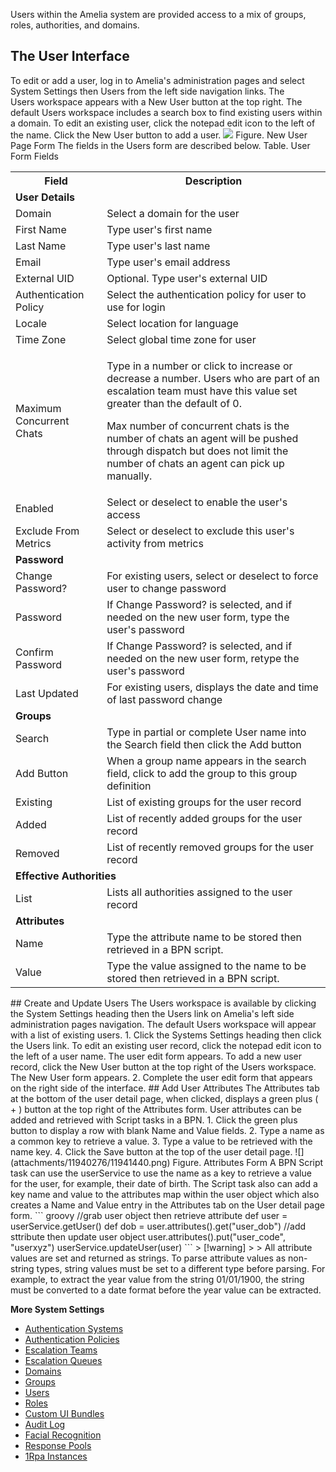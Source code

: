 Users within the Amelia system are provided access to a mix of groups, roles, authorities, and domains.
## The User Interface
To edit or add a user, log in to Amelia's administration pages and select System Settings then Users from the left side navigation links. The Users workspace appears with a New User button at the top right.
The default Users workspace includes a search box to find existing users within a domain. To edit an existing user, click the notepad edit icon to the left of the name. Click the New User button to add a user.
![](attachments/11940276/11941432.png)
Figure. New User Page Form
The fields in the Users form are described below.
Table. User Form Fields
<table class="wrapped confluenceTable">
<tbody>
<tr class="header">
<th class="confluenceTh">Field</th>
<th class="confluenceTh">Description</th>
</tr>
&#10;<tr class="odd">
<td colspan="2" class="confluenceTd"><strong>User Details</strong></td>
</tr>
<tr class="even">
<td class="confluenceTd">Domain</td>
<td class="confluenceTd">Select a domain for the user</td>
</tr>
<tr class="odd">
<td class="confluenceTd">First Name</td>
<td class="confluenceTd">Type user's first name</td>
</tr>
<tr class="even">
<td class="confluenceTd">Last Name</td>
<td class="confluenceTd">Type user's last name</td>
</tr>
<tr class="odd">
<td class="confluenceTd">Email</td>
<td class="confluenceTd">Type user's email address</td>
</tr>
<tr class="even">
<td class="confluenceTd">External UID</td>
<td class="confluenceTd">Optional. Type user's external UID</td>
</tr>
<tr class="odd">
<td class="confluenceTd">Authentication Policy</td>
<td class="confluenceTd">Select the authentication policy for user to use for login</td>
</tr>
<tr class="even">
<td class="confluenceTd">Locale</td>
<td class="confluenceTd">Select location for language</td>
</tr>
<tr class="odd">
<td class="confluenceTd">Time Zone</td>
<td class="confluenceTd">Select global time zone for user</td>
</tr>
<tr class="even">
<td class="confluenceTd">Maximum Concurrent Chats</td>
<td class="confluenceTd"><p>Type in a number or click to increase or decrease a number. Users who are part of an escalation team must have this value set greater than the default of 0.</p>
<p>Max number of concurrent chats is the number of chats an agent will be pushed through dispatch but does not limit the number of chats an agent can pick up manually.</p></td>
</tr>
<tr class="odd">
<td class="confluenceTd">Enabled</td>
<td class="confluenceTd">Select or deselect to enable the user's access</td>
</tr>
<tr class="even">
<td class="confluenceTd">Exclude From Metrics</td>
<td class="confluenceTd">Select or deselect to exclude this user's activity from metrics</td>
</tr>
<tr class="odd">
<td colspan="2" class="confluenceTd"><strong>Password</strong></td>
</tr>
<tr class="even">
<td class="confluenceTd">Change Password?</td>
<td class="confluenceTd">For existing users, select or deselect to force user to change password</td>
</tr>
<tr class="odd">
<td class="confluenceTd">Password</td>
<td class="confluenceTd">If Change Password? is selected, and if needed on the new user form, type the user's password</td>
</tr>
<tr class="even">
<td class="confluenceTd">Confirm Password</td>
<td class="confluenceTd">If Change Password? is selected, and if needed on the new user form, retype the user's password</td>
</tr>
<tr class="odd">
<td class="confluenceTd">Last Updated</td>
<td class="confluenceTd">For existing users, displays the date and time of last password change</td>
</tr>
<tr class="even">
<td colspan="2" class="confluenceTd"><strong>Groups</strong></td>
</tr>
<tr class="odd">
<td class="confluenceTd">Search</td>
<td class="confluenceTd">Type in partial or complete User name into the Search field then click the Add button</td>
</tr>
<tr class="even">
<td class="confluenceTd">Add Button</td>
<td class="confluenceTd">When a group name appears in the search field, click to add the group to this group definition</td>
</tr>
<tr class="odd">
<td class="confluenceTd">Existing</td>
<td class="confluenceTd">List of existing groups for the user record</td>
</tr>
<tr class="even">
<td class="confluenceTd">Added</td>
<td class="confluenceTd">List of recently added groups for the user record</td>
</tr>
<tr class="odd">
<td class="confluenceTd">Removed</td>
<td class="confluenceTd">List of recently removed groups for the user record</td>
</tr>
<tr class="even">
<td colspan="2" class="confluenceTd"><strong>Effective Authorities</strong></td>
</tr>
<tr class="odd">
<td class="confluenceTd">List</td>
<td class="confluenceTd">Lists all authorities assigned to the user record</td>
</tr>
<tr class="even">
<td colspan="2" class="confluenceTd"><strong>Attributes</strong></td>
</tr>
<tr class="odd">
<td class="confluenceTd">Name</td>
<td class="confluenceTd">Type the attribute name to be stored then retrieved in a BPN script.</td>
</tr>
<tr class="even">
<td class="confluenceTd">Value</td>
<td class="confluenceTd">Type the value assigned to the name to be stored then retrieved in a BPN script.</td>
</tr>
</tbody>
</table>
## Create and Update Users
The Users workspace is available by clicking the System Settings heading then the Users link on Amelia's left side administration pages navigation. The default Users workspace will appear with a list of existing users.
1.  Click the Systems Settings heading then click the Users link.  
    To edit an existing user record, click the notepad edit icon to the left of a user name. The user edit form appears.  
    To add a new user record, click the New User button at the top right of the Users workspace. The New User form appears.
2.  Complete the user edit form that appears on the right side of the interface.
## Add User Attributes
The Attributes tab at the bottom of the user detail page, when clicked, displays a green plus ( + ) button at the top right of the Attributes form. User attributes can be added and retrieved with Script tasks in a BPN.
1.  Click the green plus button to display a row with blank Name and Value fields.
2.  Type a name as a common key to retrieve a value.
3.  Type a value to be retrieved with the name key.
4.  Click the Save button at the top of the user detail page.
![](attachments/11940276/11941440.png)
Figure. Attributes Form
A BPN Script task can use the userService to use the name as a key to retrieve a value for the user, for example, their date of birth. The Script task also can add a key name and value to the attributes map within the user object which also creates a Name and Value entry in the Attributes tab on the User detail page form.
``` groovy
//grab user object then retrieve attribute
def user = userService.getUser()
def dob = user.attributes().get("user_dob")
//add sttribute then update user object
user.attributes().put("user_code", "userxyz")
userService.updateUser(user)
```
> [!warning]  
>
> All attribute values are set and returned as strings. To parse attribute values as non-string types, string values must be set to a different type before parsing. For example, to extract the year value from the string 01/01/1900, the string must be converted to a date format before the year value can be extracted.

**More System Settings**
-   [Authentication Systems](Authentication%20Systems)
-   [Authentication Policies](Authentication%20Policies)
-   [Escalation Teams](Escalation%20Teams)
-   [Escalation Queues](Escalation%20Queues)
-   [Domains](Domains)
-   [Groups](Groups)
-   [Users](Users)
-   [Roles](Roles)
-   [Custom UI Bundles](Custom%20UI%20Bundles)
-   [Audit Log](Audit%20Log)
-   [Facial Recognition](Facial%20Recognition)
-   [Response Pools](Response%20Pools)
-   [1Rpa Instances](1Rpa%20Instances)
